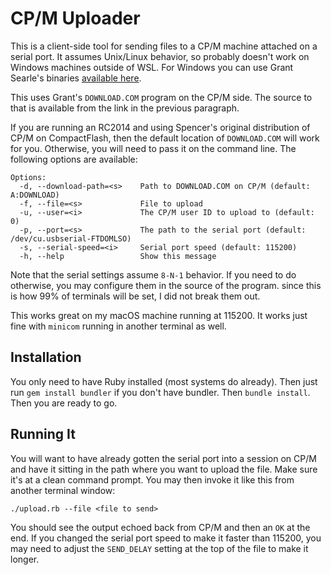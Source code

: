 CP/M Uploader
=============

This is a client-side tool for sending files to a CP/M machine attached on a
serial port. It assumes Unix/Linux behavior, so probably doesn't work on
Windows machines outside of WSL. For Windows you can use Grant Searle's
binaries [available here](http://searle.x10host.com/cpm/index.html#ROMFiles).

This uses Grant's `DOWNLOAD.COM` program on the CP/M side. The source to that
is available from the link in the previous paragraph. 

If you are running an RC2014 and using Spencer's original distribution of CP/M
on CompactFlash, then the default location of `DOWNLOAD.COM` will work for you.
Otherwise, you will need to pass it on the command line. The following options
are available:

```
Options:
  -d, --download-path=<s>    Path to DOWNLOAD.COM on CP/M (default: A:DOWNLOAD)
  -f, --file=<s>             File to upload
  -u, --user=<i>             The CP/M user ID to upload to (default: 0)
  -p, --port=<s>             The path to the serial port (default: /dev/cu.usbserial-FTDOMLSO)
  -s, --serial-speed=<i>     Serial port speed (default: 115200)
  -h, --help                 Show this message
```

Note that the serial settings assume `8-N-1` behavior. If you need to do
otherwise, you may configure them in the source of the program. since this is
how 99% of terminals will be set, I did not break them out.

This works great on my macOS machine running at 115200. It works just fine with
`minicom` running in another terminal as well.

Installation
------------

You only need to have Ruby installed (most systems do already). Then just run
`gem install bundler` if you don't have bundler. Then `bundle install`. Then
you are ready to go.

Running It
----------

You will want to have already gotten the serial port into a session on CP/M and
have it sitting in the path where you want to upload the file. Make sure it's
at a clean command prompt. You may then invoke it like this from another
terminal window:

```
./upload.rb --file <file to send>
```

You should see the output echoed back from CP/M and then an `OK` at the end. If
you changed the serial port speed to make it faster than 115200, you may need
to adjust the `SEND_DELAY` setting at the top of the file to make it longer.
